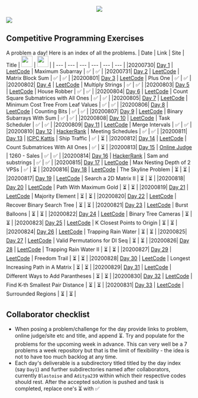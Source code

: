 <p align="center">
    <img src="https://repository-images.githubusercontent.com/283550294/ea890200-d1fd-11ea-9421-6a29c3404809">
</p>

[![](https://img.shields.io/github/languages/top/Aditya239/CP-Daily?style=for-the-badge)](https://github.com/Aditya239/CP-Daily/)

## Competitive Programming Exercises
A problem a day! Here is an index of all the problems.
| Date | Link | Site | Title | <img src="https://avatars.githubusercontent.com/Aditya239" height=30 width=30> | <img src="https://avatars.githubusercontent.com/Blastoise" height=30 width=30> |
| --- | --- | --- | --- | --- | --- |
|20200730| [Day 1](https://leetcode.com/problems/maximum-subarray/) | [LeetCode](https://leetcode.com/) | Maximum Subarray | :white_check_mark: | :white_check_mark: |
|20200731| [Day 2](https://leetcode.com/problems/matrix-block-sum/) | [LeetCode](https://leetcode.com/) | Matrix Block Sum | :white_check_mark: | :white_check_mark: |
|20200801| [Day 3](https://leetcode.com/problems/plus-one/) | [LeetCode](https://leetcode.com/) | Plus One | :white_check_mark: | :white_check_mark: |
|20200802| [Day 4](https://leetcode.com/problems/multiply-strings/) | [LeetCode](https://leetcode.com/) | Multiply Strings | :white_check_mark: | :white_check_mark: |
|20200803| [Day 5](https://leetcode.com/problems/house-robber/) | [LeetCode](https://leetcode.com/) | House Robber | :white_check_mark: | :white_check_mark: |
|20200804| [Day 6](https://leetcode.com/problems/count-square-submatrices-with-all-ones/) | [LeetCode](https://leetcode.com/) | Count Square Submatrices with All Ones | :white_check_mark: | :white_check_mark: |
|20200805| [Day 7](https://leetcode.com/problems/minimum-cost-tree-from-leaf-values/) | [LeetCode](https://leetcode.com/) | Minimum Cost Tree From Leaf Values | :white_check_mark: | :white_check_mark: |
|20200806| [Day 8](https://leetcode.com/problems/counting-bits/) | [LeetCode](https://leetcode.com/) | Counting Bits | :white_check_mark: | :white_check_mark: |
|20200807| [Day 9](https://leetcode.com/problems/binary-subarrays-with-sum/) | [LeetCode](https://leetcode.com/) | Binary Subarrays With Sum | :white_check_mark: | :white_check_mark: |
|20200808| [Day 10](https://leetcode.com/problems/task-scheduler/) | [LeetCode](https://leetcode.com/) | Task Scheduler | :white_check_mark: | :white_check_mark: |
|20200809| [Day 11](https://leetcode.com/problems/merge-intervals/) | [LeetCode](https://leetcode.com/) | Merge Intervals | :white_check_mark: | :white_check_mark: |
|20200810| [Day 12](https://www.hackerrank.com/contests/amazon/challenges/meeting-schedules/problem) | [HackerRank](https://www.hackerrank.com/) | Meeting Schedules | :white_check_mark: | :white_check_mark: |
|20200811| [Day 13](https://icpc.kattis.com/problems/ship) | [ICPC Kattis](https://icpc.kattis.com/) | Ship Traffic | :white_check_mark: | :hourglass_flowing_sand: |
|20200812| [Day 14](https://leetcode.com/problems/count-submatrices-with-all-ones/) | [LeetCode](https://leetcode.com/) | Count Submatrices With All Ones | :white_check_mark: | :hourglass_flowing_sand: |
|20200813| [Day 15](https://onlinejudge.org/index.php?option=com_onlinejudge&Itemid=8&category=247&page=show_problem&problem=3701) | [Online Judge](https://onlinejudge.org/) | 1260 - Sales | :white_check_mark: | :white_check_mark: |
|20200814| [Day 16](https://www.hackerrank.com/challenges/sam-and-substrings/problem) | [HackerRank](https://www.hackerrank.com/) | Sam and substrings | :white_check_mark: | :white_check_mark: |
|20200815| [Day 17](https://leetcode.com/problems/maximum-nesting-depth-of-two-valid-parentheses-strings/) | [LeetCode](https://leetcode.com/) | Max Nesting Depth of 2 VPSs | :white_check_mark: | :hourglass_flowing_sand: |
|20200816| [Day 18](https://leetcode.com/problems/the-skyline-problem/) | [LeetCode](https://leetcode.com/) | The Skyline Problem | :hourglass_flowing_sand: | :hourglass_flowing_sand: |
|20200817| [Day 19](https://leetcode.com/problems/search-a-2d-matrix-ii/) | [LeetCode](https://leetcode.com/) | Search a 2D Matrix II | :hourglass_flowing_sand: | :hourglass_flowing_sand: |
|20200818| [Day 20](https://leetcode.com/problems/path-with-maximum-gold/) | [LeetCode](https://leetcode.com/) | Path With Maximum Gold | :hourglass_flowing_sand: | :hourglass_flowing_sand: |
|20200819| [Day 21](https://leetcode.com/problems/majority-element/) | [LeetCode](https://leetcode.com/) | Majority Element | :hourglass_flowing_sand: | :hourglass_flowing_sand: |
|20200820| [Day 22](https://leetcode.com/problems/recover-binary-search-tree/) | [LeetCode](https://leetcode.com/) | Recover Binary Search Tree | :hourglass_flowing_sand: | :hourglass_flowing_sand: |
|20200821| [Day 23](https://leetcode.com/problems/burst-balloons/) | [LeetCode](https://leetcode.com/) | Burst Balloons | :hourglass_flowing_sand: | :hourglass_flowing_sand: |
|20200822| [Day 24](https://leetcode.com/problems/binary-tree-cameras/) | [LeetCode](https://leetcode.com/) | Binary Tree Cameras | :hourglass_flowing_sand: | :hourglass_flowing_sand: |
|20200823| [Day 25](https://leetcode.com/problems/k-closest-points-to-origin/) | [LeetCode](https://leetcode.com/) | K Closest Points to Origin | :hourglass_flowing_sand: | :hourglass_flowing_sand: |
|20200824| [Day 26](https://leetcode.com/problems/trapping-rain-water/) | [LeetCode](https://leetcode.com/) | Trapping Rain Water | :hourglass_flowing_sand: | :hourglass_flowing_sand: |
|20200825| [Day 27](https://leetcode.com/problems/valid-permutations-for-di-sequence/) | [LeetCode](https://leetcode.com/) | Valid Permutations for DI Seq | :hourglass_flowing_sand: | :hourglass_flowing_sand: |
|20200826| [Day 28](https://leetcode.com/problems/trapping-rain-water-ii/) | [LeetCode](https://leetcode.com/) | Trapping Rain Water II | :hourglass_flowing_sand: | :hourglass_flowing_sand: |
|20200827| [Day 29](https://leetcode.com/problems/freedom-trail/) | [LeetCode](https://leetcode.com/) | Freedom Trail | :hourglass_flowing_sand: | :hourglass_flowing_sand: |
|20200828| [Day 30](https://leetcode.com/problems/longest-increasing-path-in-a-matrix/) | [LeetCode](https://leetcode.com/) | Longest Increasing Path in A Matrix | :hourglass_flowing_sand: | :hourglass_flowing_sand: |
|20200829| [Day 31](https://leetcode.com/problems/different-ways-to-add-parentheses/) | [LeetCode](https://leetcode.com/) | Different Ways to Add Parantheses | :hourglass_flowing_sand: | :hourglass_flowing_sand: |
|20200830| [Day 32](https://leetcode.com/problems/find-k-th-smallest-pair-distance/) | [LeetCode](https://leetcode.com/) | Find K-th Smallest Pair Distance | :hourglass_flowing_sand: | :hourglass_flowing_sand: |
|20200831| [Day 33](https://leetcode.com/problems/surrounded-regions/) | [LeetCode](https://leetcode.com/) | Surrounded Regions | :hourglass_flowing_sand: | :hourglass_flowing_sand: |

## Collaborator checklist
* When posing a problem/challenge for the day provide links to problem, online judge/site etc and title, and append :hourglass_flowing_sand:. Try and populate for the problems for the upcoming week in advance. This can very well be a 7 problems a week repository but that is the limit of flexibility - the idea is not to have too much backlog at any time.
* Each day's deliverable is a subdirectory titled titled by the day index (say `Day1`) and further subdirectories named after collaborators, currently `Blastoise` and `Aditya239` within which their respective codes should rest. After the accepted solution is pushed and task is completed, replace one's :hourglass_flowing_sand: with :white_check_mark:
